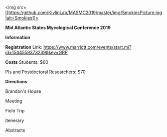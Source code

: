 <img src= [[https://github.com/KivlinLab/MASMC2019/master/img/SmokiesPicture.jpg|alt=Smokies]]>


**Mid Atlantic States Mycological Conference 2019** 

**Information**



**Registration**
Link: https://www.marriott.com/events/start.mi?id=1544559373239&key=GRP

**Costs**
Students: $60

PIs and Postdoctoral Researchers: $70


**Directions**

Brandon's House


Meeting



Field Trip


Itenerary


Abstracts
